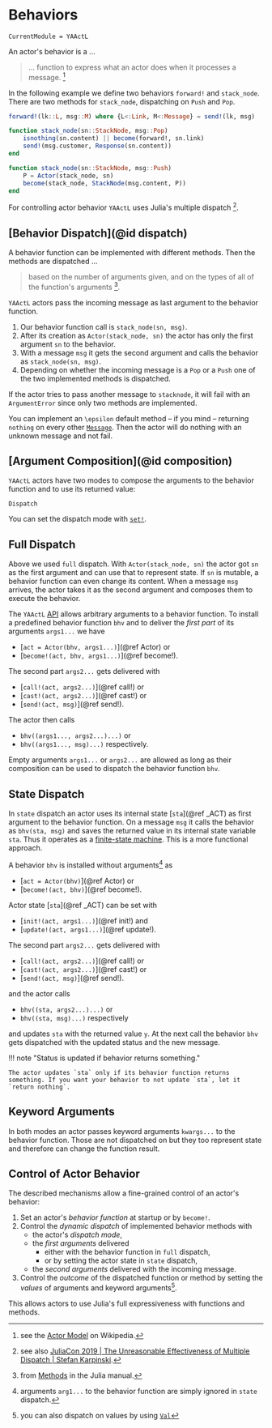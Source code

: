 # Behaviors

```@meta
CurrentModule = YAActL
```

An actor's behavior is a ...

> ... function to express what an actor does when it processes a message. [^1]

In the following example we define two behaviors `forward!` and `stack_node`. There are two methods for `stack_node`, dispatching on `Push` and `Pop`.

```julia
forward!(lk::L, msg::M) where {L<:Link, M<:Message} = send!(lk, msg)

function stack_node(sn::StackNode, msg::Pop)
    isnothing(sn.content) || become(forward!, sn.link)
    send!(msg.customer, Response(sn.content))
end

function stack_node(sn::StackNode, msg::Push)
    P = Actor(stack_node, sn)
    become(stack_node, StackNode(msg.content, P))
end
```

For controlling actor behavior `YAActL` uses Julia's multiple dispatch [^2].

## [Behavior Dispatch](@id dispatch)

A behavior function can be implemented with different methods. Then the methods are dispatched ...

> based on the number of arguments given, and on the types of all of the function's arguments [^3].

`YAActL` actors pass the incoming message as last argument to the behavior function.   

1. Our behavior function call is `stack_node(sn, msg)`.
2. After its creation as `Actor(stack_node, sn)` the actor has only the first argument `sn` to the behavior.
3. With a message `msg` it gets the second argument and calls the behavior as `stack_node(sn, msg)`.
4. Depending on whether the incoming message is a `Pop` or a `Push` one of the two implemented methods is dispatched.

If the actor tries to pass another message to `stacknode`, it will fail with an `ArgumentError` since only two methods are implemented.

You can implement an ``\epsilon`` default method – if you mind – returning `nothing` on every other [`Message`](@ref). Then the actor will do nothing with an unknown message and not fail.

## [Argument Composition](@id composition)

`YAActL` actors have two modes to compose the arguments to the behavior function and to use its returned value:

```@docs
Dispatch
```

You can set the dispatch mode with [`set!`](@ref).

## Full Dispatch

Above we used `full` dispatch. With `Actor(stack_node, sn)` the actor got `sn` as the first argument and can use that to represent state. If `sn` is mutable, a behavior function can even change its content. When a message `msg` arrives, the actor takes it as the second argument and composes them to execute the behavior.

The `YAActL` [API](api.md) allows arbitrary arguments to a behavior function. To install a predefined behavior function `bhv` and to deliver the *first part* of its arguments `args1...` we have

- [`act = Actor(bhv, args1...)`](@ref Actor) or
- [`become!(act, bhv, args1...)`](@ref become!).

The second part `args2...` gets delivered with

- [`call!(act, args2...)`](@ref call!) or
- [`cast!(act, args2...)`](@ref cast!) or
- [`send!(act, msg)`](@ref send!).

The actor then calls

- `bhv((args1..., args2...)...)` or
- `bhv((args1..., msg)...)` respectively. 

Empty arguments `args1...` or `args2...` are allowed as long as their composition can be used to dispatch the behavior function `bhv`.

## State Dispatch

In `state` dispatch an actor uses its internal state [`sta`](@ref _ACT) as first argument to the behavior function. On a message `msg` it calls the behavior as `bhv(sta, msg)` and saves the returned value in its internal state variable `sta`. Thus it operates as a [finite-state machine](https://en.wikipedia.org/wiki/Finite-state_machine). This is a more functional approach.

A behavior `bhv` is installed without arguments[^4] as

- [`act = Actor(bhv)`](@ref Actor) or
- [`become!(act, bhv)`](@ref become!).

Actor state [`sta`](@ref _ACT) can be set with

- [`init!(act, args1...)`](@ref init!) and
- [`update!(act, args1...)`](@ref update!).

The second part `args2...` gets delivered with

- [`call!(act, args2...)`](@ref call!) or
- [`cast!(act, args2...)`](@ref cast!) or
- [`send!(act, msg)`](@ref send!).

and the actor calls

- `bhv((sta, args2...)...)` or
- `bhv((sta, msg)...)` respectively

and updates `sta` with the returned value `y`. At the next call the behavior `bhv` gets dispatched with the updated status and the new message.

!!! note "Status is updated if behavior returns something."

    The actor updates `sta` only if its behavior function returns something. If you want your behavior to not update `sta`, let it `return nothing`. 

## Keyword Arguments

In both modes an actor passes keyword arguments `kwargs...` to the behavior function. Those are not dispatched on but they too represent state and therefore can change the function result.

## Control of Actor Behavior

The described mechanisms allow a fine-grained control of an actor's behavior:

1. Set an actor's *behavior function* at startup or by `become!`.
2. Control the *dynamic dispatch* of implemented behavior methods with
    - the actor's *dispatch mode*,
    - the *first arguments* delivered 
        - either with the behavior function in `full` dispatch,
        - or by setting the actor state in `state` dispatch,
    - the *second arguments* delivered with the incoming message.
3. Control the *outcome* of the dispatched function or method by setting the *values* of arguments and keyword arguments[^5].

This allows actors to use Julia's full expressiveness with functions and methods.

[^1]: see the [Actor Model](https://en.wikipedia.org/wiki/Actor_model#Behaviors) on Wikipedia.
[^2]: see also [JuliaCon 2019 | The Unreasonable Effectiveness of Multiple Dispatch | Stefan Karpinski](https://www.youtube.com/watch?v=kc9HwsxE1OY).
[^3]: from [Methods](https://docs.julialang.org/en/v1/manual/methods/) in the Julia manual.
[^4]: arguments `arg1...` to the behavior function are simply ignored in `state` dispatch.
[^5]: you can also dispatch on values by using [`Val`](https://docs.julialang.org/en/v1/base/base/#Base.Val)
